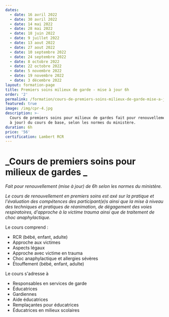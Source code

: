 ```yaml
---
dates:
  - date: 16 avril 2022
  - date: 30 avril 2022
  - date: 14 mai 2022
  - date: 28 mai 2022
  - date: 18 juin 2022
  - date: 9 juillet 2022
  - date: 13 aout 2022
  - date: 27 aout 2022
  - date: 10 septembre 2022
  - date: 24 septembre 2022
  - date: 8 octobre 2022
  - date: 22 octobre 2022
  - date: 5 novembre 2022
  - date: 19 novembre 2022
  - date: 3 décembre 2022
layout: formation-page
title: Premiers soins milieux de garde - mise à jour 6h
order: '2'
permalink: /formation/cours-de-premiers-soins-milieux-de-garde-mise-a-jour
featured: true
image: /img/cpr-4.jpg
description: >-
  Cours de premiers soins pour milieux de gardes fait pour renouvellement (mise
  à jour) du cours de base, selon les normes du ministère.
duration: 6h
price: '56'
certification: Lambert RCR
---
```

# _Cours de premiers soins pour milieux de gardes _

_Fait pour renouvellement (mise à jour) de 6h selon les normes du ministère._

_Le cours de renouvellement en premiers soins est axé sur la pratique et l'évaluation des compétences des participant(e)s ainsi que la mise à niveau des techniques et pratiques de réanimation, de dégagement des voies respiratoires, d'approche à la victime trauma ainsi que de traitement de choc anaphylactique._

Le cours comprend :

* RCR  (bébé, enfant, adulte)
* Approche aux victimes
* Aspects légaux
* Approche avec victime en trauma
* Choc anaphylactique et allergies sévères
* Étouffement (bébé, enfant, adulte)

Le cours s'adresse à

* Responsables en services de garde
* Éducatrices
* Gardiennes
* Aide éducatrices
* Remplaçantes pour éducatrices
* Éducatrices en milieux scolaires
